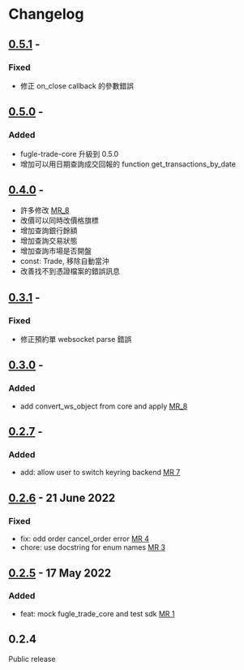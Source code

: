 # Changelog

## [0.5.1](https://github.com/fugle-dev/fugle-trade-python/compare/0.5.0...0.5.1) - 
### Fixed
  - 修正 on_close callback 的參數錯誤


## [0.5.0](https://github.com/fugle-dev/fugle-trade-python/compare/0.4.0...0.5.0) - 
### Added
  - fugle-trade-core 升級到 0.5.0
  - 增加可以用日期查詢成交回報的 function get_transactions_by_date
  
## [0.4.0](https://github.com/fugle-dev/fugle-trade-python/compare/0.3.1...0.4.0) - 
  - 許多修改 [MR_8](https://github.com/fugle-dev/fugle-trade-python/pull/8)
  - 改價可以同時改價格旗標
  - 增加查詢銀行餘額
  - 增加查詢交易狀態
  - 增加查詢市場是否開盤
  - const: Trade, 移除自動當沖
  - 改善找不到憑證檔案的錯誤訊息 


## [0.3.1](https://github.com/fugle-dev/fugle-trade-python/compare/0.3.0...0.3.1) - 

### Fixed

- 修正預約單 websocket parse 錯誤

## [0.3.0](https://github.com/fugle-dev/fugle-trade-python/compare/0.2.7...0.3.0) - 

### Added

- add convert_ws_object from core and apply [MR_8](https://github.com/fugle-dev/fugle-trade-python/pull/8)


## [0.2.7](https://github.com/fugle-dev/fugle-trade-python/compare/0.2.6...0.2.7) - 

### Added

- add: allow user to switch keyring backend  [MR 7](https://github.com/fugle-dev/fugle-trade-python/pull/7)

## [0.2.6](https://github.com/fugle-dev/fugle-trade-python/compare/0.2.5...0.2.6) -  21 June 2022 

### Fixed

- fix: odd order cancel_order error [MR 4](https://github.com/fugle-dev/fugle-trade-python/pull/4)
- chore: use docstring for enum names [MR 3](https://github.com/fugle-dev/fugle-trade-python/pull/3)

## [0.2.5](https://github.com/fugle-dev/fugle-trade-python/compare/0.2.4...0.2.5) -  17 May 2022 

### Added

- feat: mock fugle_trade_core and test sdk [MR 1](https://github.com/fugle-dev/fugle-trade-python/pull/1)

## 0.2.4 
  Public release
